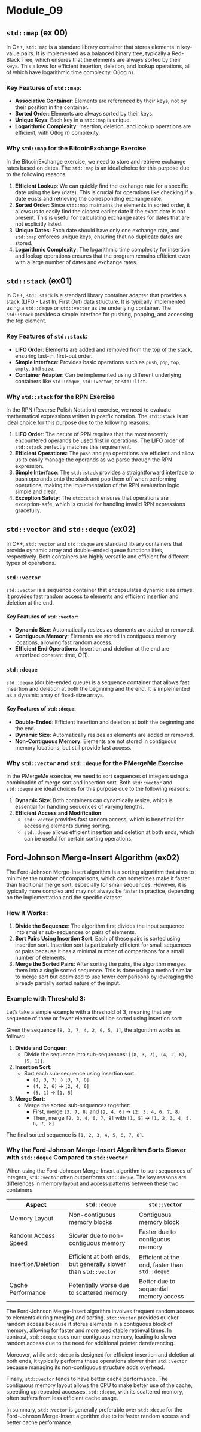 # Module_09


## `std::map` (ex 00)

In C++, `std::map` is a standard library container that stores elements in key-value pairs. It is implemented as a balanced binary tree, typically a Red-Black Tree, which ensures that the elements are always sorted by their keys. This allows for efficient insertion, deletion, and lookup operations, all of which have logarithmic time complexity, O(log n).

### Key Features of `std::map`:
- **Associative Container**: Elements are referenced by their keys, not by their position in the container.
- **Sorted Order**: Elements are always sorted by their keys.
- **Unique Keys**: Each key in a `std::map` is unique.
- **Logarithmic Complexity**: Insertion, deletion, and lookup operations are efficient, with O(log n) complexity.

### Why `std::map` for the BitcoinExchange Exercise

In the BitcoinExchange exercise, we need to store and retrieve exchange rates based on dates. The `std::map` is an ideal choice for this purpose due to the following reasons:

1. **Efficient Lookup**: We can quickly find the exchange rate for a specific date using the key (date). This is crucial for operations like checking if a date exists and retrieving the corresponding exchange rate.
2. **Sorted Order**: Since `std::map` maintains the elements in sorted order, it allows us to easily find the closest earlier date if the exact date is not present. This is useful for calculating exchange rates for dates that are not explicitly listed.
3. **Unique Dates**: Each date should have only one exchange rate, and `std::map` enforces unique keys, ensuring that no duplicate dates are stored.
4. **Logarithmic Complexity**: The logarithmic time complexity for insertion and lookup operations ensures that the program remains efficient even with a large number of dates and exchange rates.


## `std::stack` (ex01)

In C++, `std::stack` is a standard library container adapter that provides a stack (LIFO - Last In, First Out) data structure. It is typically implemented using a `std::deque` or `std::vector` as the underlying container. The `std::stack` provides a simple interface for pushing, popping, and accessing the top element.

### Key Features of `std::stack`:
- **LIFO Order**: Elements are added and removed from the top of the stack, ensuring last-in, first-out order.
- **Simple Interface**: Provides basic operations such as `push`, `pop`, `top`, `empty`, and `size`.
- **Container Adapter**: Can be implemented using different underlying containers like `std::deque`, `std::vector`, or `std::list`.

### Why `std::stack` for the RPN Exercise

In the RPN (Reverse Polish Notation) exercise, we need to evaluate mathematical expressions written in postfix notation. The `std::stack` is an ideal choice for this purpose due to the following reasons:

1. **LIFO Order**: The nature of RPN requires that the most recently encountered operands be used first in operations. The LIFO order of `std::stack` perfectly matches this requirement.
2. **Efficient Operations**: The `push` and `pop` operations are efficient and allow us to easily manage the operands as we parse through the RPN expression.
3. **Simple Interface**: The `std::stack` provides a straightforward interface to push operands onto the stack and pop them off when performing operations, making the implementation of the RPN evaluation logic simple and clear.
4. **Exception Safety**: The `std::stack` ensures that operations are exception-safe, which is crucial for handling invalid RPN expressions gracefully.


## `std::vector` and `std::deque` (ex02)

In C++, `std::vector` and `std::deque` are standard library containers that provide dynamic array and double-ended queue functionalities, respectively. Both containers are highly versatile and efficient for different types of operations.

### `std::vector`

`std::vector` is a sequence container that encapsulates dynamic size arrays. It provides fast random access to elements and efficient insertion and deletion at the end.

#### Key Features of `std::vector`:
- **Dynamic Size**: Automatically resizes as elements are added or removed.
- **Contiguous Memory**: Elements are stored in contiguous memory locations, allowing fast random access.
- **Efficient End Operations**: Insertion and deletion at the end are amortized constant time, O(1).

### `std::deque`

`std::deque` (double-ended queue) is a sequence container that allows fast insertion and deletion at both the beginning and the end. It is implemented as a dynamic array of fixed-size arrays.

#### Key Features of `std::deque`:
- **Double-Ended**: Efficient insertion and deletion at both the beginning and the end.
- **Dynamic Size**: Automatically resizes as elements are added or removed.
- **Non-Contiguous Memory**: Elements are not stored in contiguous memory locations, but still provide fast access.

### Why `std::vector` and `std::deque` for the PMergeMe Exercise

In the PMergeMe exercise, we need to sort sequences of integers using a combination of merge sort and insertion sort. Both `std::vector` and `std::deque` are ideal choices for this purpose due to the following reasons:

1. **Dynamic Size**: Both containers can dynamically resize, which is essential for handling sequences of varying lengths.
2. **Efficient Access and Modification**:
   - `std::vector` provides fast random access, which is beneficial for accessing elements during sorting.
   - `std::deque` allows efficient insertion and deletion at both ends, which can be useful for certain sorting operations.

## Ford-Johnson Merge-Insert Algorithm (ex02)
The Ford-Johnson Merge-Insert algorithm is a sorting algorithm that aims to minimize the number of comparisons, which can sometimes make it faster than traditional merge sort, especially for small sequences. However, it is typically more complex and may not always be faster in practice, depending on the implementation and the specific dataset.

### How It Works:
1. **Divide the Sequence**: The algorithm first divides the input sequence into smaller sub-sequences or pairs of elements.
2. **Sort Pairs Using Insertion Sort**: Each of these pairs is sorted using insertion sort. Insertion sort is particularly efficient for small sequences or pairs because it has a minimal number of comparisons for a small number of elements.
3. **Merge the Sorted Pairs**: After sorting the pairs, the algorithm merges them into a single sorted sequence. This is done using a method similar to merge sort but optimized to use fewer comparisons by leveraging the already partially sorted nature of the input.

### Example with Threshold 3:
Let’s take a simple example with a threshold of 3, meaning that any sequence of three or fewer elements will be sorted using insertion sort:

Given the sequence `[8, 3, 7, 4, 2, 6, 5, 1]`, the algorithm works as follows:

1. **Divide and Conquer**:
   - Divide the sequence into sub-sequences: `[(8, 3, 7), (4, 2, 6), (5, 1)]`.
2. **Insertion Sort**:
   - Sort each sub-sequence using insertion sort:
     - `(8, 3, 7)` -> `[3, 7, 8]`
     - `(4, 2, 6)` -> `[2, 4, 6]`
     - `(5, 1)` -> `[1, 5]`
3. **Merge Sort**:
   - Merge the sorted sub-sequences together:
     - First, merge `[3, 7, 8]` and `[2, 4, 6]` -> `[2, 3, 4, 6, 7, 8]`
     - Then, merge `[2, 3, 4, 6, 7, 8]` with `[1, 5]` -> `[1, 2, 3, 4, 5, 6, 7, 8]`

The final sorted sequence is `[1, 2, 3, 4, 5, 6, 7, 8]`.

### Why the Ford-Johnson Merge-Insert Algorithm Sorts Slower with `std::deque` Compared to `std::vector`

When using the Ford-Johnson Merge-Insert algorithm to sort sequences of integers, `std::vector` often outperforms `std::deque`. The key reasons are differences in memory layout and access patterns between these two containers.

| Aspect                 | `std::deque`                                            | `std::vector`                                           |
|------------------------|---------------------------------------------------------|---------------------------------------------------------|
| Memory Layout          | Non-contiguous memory blocks                            | Contiguous memory block                                 |
| Random Access Speed    | Slower due to non-contiguous memory                     | Faster due to contiguous memory                         |
| Insertion/Deletion     | Efficient at both ends, but generally slower than `std::vector`   | Efficient at the end, faster than `std::deque`|
| Cache Performance      | Potentially worse due to scattered memory               | Better due to sequential memory access                  |

The Ford-Johnson Merge-Insert algorithm involves frequent random access to elements during merging and sorting. `std::vector` provides quicker random access because it stores elements in a contiguous block of memory, allowing for faster and more predictable retrieval times. In contrast, `std::deque` uses non-contiguous memory, leading to slower random access due to the need for additional pointer dereferencing.

Moreover, while `std::deque` is designed for efficient insertion and deletion at both ends, it typically performs these operations slower than `std::vector` because managing its non-contiguous structure adds overhead.

Finally, `std::vector` tends to have better cache performance. The contiguous memory layout allows the CPU to make better use of the cache, speeding up repeated accesses. `std::deque`, with its scattered memory, often suffers from less efficient cache usage.

In summary, `std::vector` is generally preferable over `std::deque` for the Ford-Johnson Merge-Insert algorithm due to its faster random access and better cache performance.
